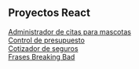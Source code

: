 ## Proyectos React

[Administrador de citas para mascotas](https://keen-goodall-0e2491.netlify.app/)\
[Control de presupuesto](https://relaxed-curran-550521.netlify.app/)\
[Cotizador de seguros](https://goofy-hamilton-701326.netlify.app)\
[Frases Breaking Bad](https://eager-almeida-6fc326.netlify.app)
